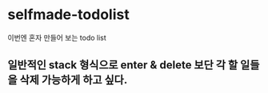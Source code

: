 # selfmade-todolist
이번엔 혼자 만들어 보는 todo list

## 일반적인 stack 형식으로 enter & delete 보단 각 할 일들을 삭제 가능하게 하고 싶다.  
